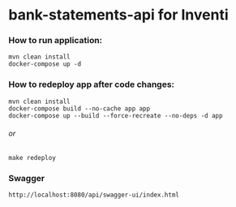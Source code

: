 # bank-statements-api for Inventi

###  

### How to run application:

    mvn clean install
    docker-compose up -d

### How to redeploy app after code changes:

    mvn clean install
    docker-compose build --no-cache app app
	docker-compose up --build --force-recreate --no-deps -d app

###### or

    make redeploy

### Swagger

    http://localhost:8080/api/swagger-ui/index.html